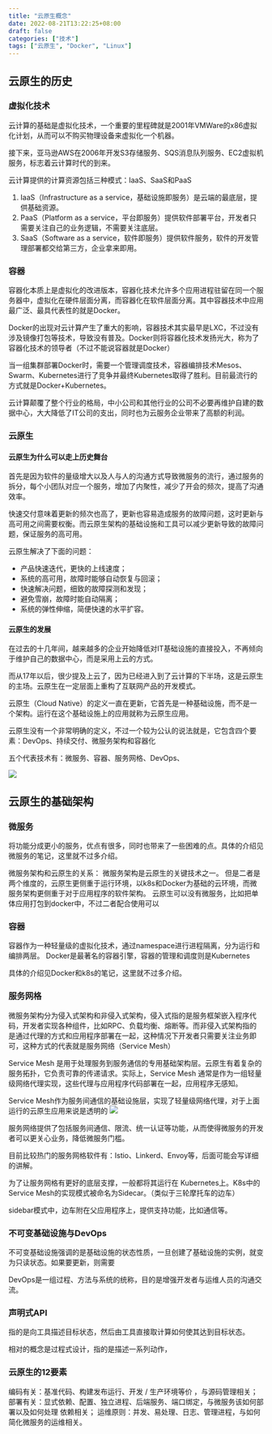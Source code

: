 ```yaml
---
title: "云原生概念"
date: 2022-08-21T13:22:25+08:00
draft: false
categories: ["技术"]
tags: ["云原生", "Docker", "Linux"]
---
```


## 云原生的历史

### 虚拟化技术

云计算的基础是虚拟化技术，一个重要的里程碑就是2001年VMWare的x86虚拟化计划，从而可以不购买物理设备来虚拟化一个机器。

接下来，亚马逊AWS在2006年开发S3存储服务、SQS消息队列服务、EC2虚拟机服务，标志着云计算时代的到来。

云计算提供的计算资源包括三种模式：IaaS、SaaS和PaaS

1. IaaS（Infrastructure as a service，基础设施即服务）是云端的最底层，提供基础资源。
2. PaaS（Platform as a service，平台即服务）提供软件部署平台，开发者只需要关注自己的业务逻辑，不需要关注底层。
3. SaaS（Software as a service，软件即服务）提供软件服务，软件的开发管理部署都交给第三方，企业拿来即用。


### 容器

容器化本质上是虚拟化的改进版本，容器化技术允许多个应用进程驻留在同一个服务器中，虚拟化在硬件层面分离，而容器化在软件层面分离。其中容器技术中应用最广泛、最具代表性的就是Docker。

Docker的出现对云计算产生了重大的影响，容器技术其实最早是LXC，不过没有涉及镜像打包等技术，导致没有普及。Docker则将容器化技术发扬光大，称为了容器化技术的领导者（不过不能说容器就是Docker）

当一组集群部署Docker时，需要一个管理调度技术，容器编排技术Mesos、Swarm、Kubernetes进行了竞争并最终Kubernetes取得了胜利。目前最流行的方式就是Docker+Kubernetes。

云计算颠覆了整个行业的格局，中小公司和其他行业的公司不必要再维护自建的数据中心，大大降低了IT公司的支出，同时也为云服务企业带来了高额的利润。

### 云原生

#### 云原生为什么可以走上历史舞台

首先是因为软件的量级增大以及人与人的沟通方式导致微服务的流行，通过服务的拆分，每个小团队对应一个服务，增加了内聚性，减少了开会的频次，提高了沟通效率。

快速交付意味着更新的频次也高了，更新也容易造成服务的故障问题，这时更新与高可用之间需要权衡。而云原生架构的基础设施和工具可以减少更新导致的故障问题，保证服务的高可用。

云原生解决了下面的问题：
- 产品快速迭代，更快的上线速度；
- 系统的高可用，故障时能够自动恢复与回滚；
- 快速解决问题，细致的故障探测和发现；
- 避免雪崩，故障时能自动隔离；
- 系统的弹性伸缩，简便快速的水平扩容。

#### 云原生的发展

在过去的十几年间，越来越多的企业开始降低对IT基础设施的直接投入，不再倾向于维护自己的数据中心，而是采用上云的方式。

而从17年以后，很少提及上云了，因为已经进入到了云计算的下半场，这是云原生的主场。云原生在一定层面上重构了互联网产品的开发模式。

云原生（Cloud Native）的定义一直在更新，它首先是一种基础设施，而不是一个架构。运行在这个基础设施上的应用就称为云原生应用。

云原生没有一个非常明确的定义，不过一个较为公认的说法就是，它包含四个要素：DevOps、持续交付、微服务架构和容器化

五个代表技术有：微服务、容器、服务网格、DevOps、

![](https://cloudn.com.au/img/cloud-native.png)


## 云原生的基础架构

### 微服务

将功能分成更小的服务，优点有很多，同时也带来了一些困难的点。具体的介绍见微服务的笔记，这里就不过多介绍。

微服务架构和云原生的关系：
微服务架构是云原生的关键技术之一。
但是二者是两个维度的，云原生更侧重于运行环境，以k8s和Docker为基础的云环境，而微服务架构更侧重于对于应用程序的软件架构。
云原生可以没有微服务，比如把单体应用打包到docker中，不过二者配合使用可以

### 容器

容器作为一种轻量级的虚拟化技术，通过namespace进行进程隔离，分为运行和编排两层。
Docker是最著名的容器引擎，容器的管理和调度则是Kubernetes

具体的介绍见Docker和k8s的笔记，这里就不过多介绍。

### 服务网格

微服务架构分为侵入式架构和非侵入式架构，侵入式指的是服务框架嵌入程序代码，开发者实现各种组件，比如RPC、负载均衡、熔断等。而非侵入式架构指的是通过代理的方式和应用程序部署在一起，这种情况下开发者只需要关注业务即可，这种方式的代表就是服务网络（Service Mesh）

Service Mesh 是用于处理服务到服务通信的专用基础架构层。云原生有着复杂的服务拓扑，它负责可靠的传递请求。实际上，Service Mesh 通常是作为一组轻量级网络代理实现，这些代理与应用程序代码部署在一起，应用程序无感知。

Service Mesh作为服务间通信的基础设施层，实现了轻量级网络代理，对于上面运行的云原生应用来说是透明的
![](https://res.cloudinary.com/dbmkzs2ez/image/upload/v1649939157/service-mesh-1.png)

服务网络提供了包括服务间通信、限流、统一认证等功能，从而使得微服务的开发者可以更关心业务，降低微服务门槛。

目前比较热门的服务网格软件有：Istio、Linkerd、Envoy等，后面可能会写详细的讲解。

为了让服务网格有更好的底层支撑，一般都将其运行在 Kubernetes上。K8s中的Service Mesh的实现模式被命名为Sidecar。（类似于三轮摩托车的边车）

sidebar模式中，边车附在父应用程序上，提供支持功能，比如通信等。


### 不可变基础设施与DevOps

不可变基础设施强调的是基础设施的状态性质，一旦创建了基础设施的实例，就变为只读状态。如果要更新，则需要

DevOps是一组过程、方法与系统的统称，目的是增强开发者与运维人员的沟通交流。

### 声明式API

指的是向工具描述目标状态，然后由工具直接取计算如何使其达到目标状态。

相对的概念是过程式设计，指的是描述一系列动作，

### 云原生的12要素

编码有关：基准代码、构建发布运行、开发 / 生产环境等价 ，与源码管理相关；
部署有关：显式依赖、配置、独立进程、后端服务、端口绑定，与微服务该如何部署以及如何处理
依赖相关；
运维原则：并发、易处理、日志、管理进程，与如何简化微服务的运维相关。
